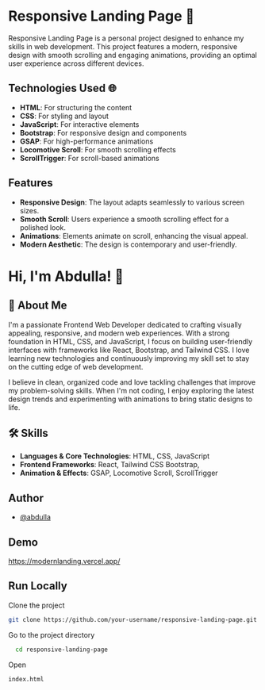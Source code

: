 
# Responsive Landing Page 🚀

Responsive Landing Page is a personal project designed to enhance my skills in web development. This project features a modern, responsive design with smooth scrolling and engaging animations, providing an optimal user experience across different devices.


## Technologies Used 🌐

- **HTML**: For structuring the content
- **CSS**: For styling and layout
- **JavaScript**: For interactive elements
- **Bootstrap**: For responsive design and components
- **GSAP**: For high-performance animations
- **Locomotive Scroll**: For smooth scrolling effects
- **ScrollTrigger**: For scroll-based animations


## Features

- **Responsive Design**: The layout adapts seamlessly to various screen sizes.
- **Smooth Scroll**: Users experience a smooth scrolling effect for a polished look.
- **Animations**: Elements animate on scroll, enhancing the visual appeal.
- **Modern Aesthetic**: The design is contemporary and user-friendly.



# Hi, I'm Abdulla! 👋


## 🚀 About Me
I'm a passionate Frontend Web Developer dedicated to crafting visually appealing, responsive, and modern web experiences. With a strong foundation in HTML, CSS, and JavaScript, I focus on building user-friendly interfaces with frameworks like React, Bootstrap, and Tailwind CSS. I love learning new technologies and continuously improving my skill set to stay on the cutting edge of web development.

I believe in clean, organized code and love tackling challenges that improve my problem-solving skills. When I'm not coding, I enjoy exploring the latest design trends and experimenting with animations to bring static designs to life.

## 🛠 Skills
- **Languages & Core Technologies**: HTML, CSS, JavaScript
- **Frontend Frameworks**: React, Tailwind CSS Bootstrap, 
- **Animation & Effects**: GSAP, Locomotive Scroll, ScrollTrigger


## Author
- [@abdulla](https://github.com/Abdulla-4u)


## Demo

https://modernlanding.vercel.app/


## Run Locally

Clone the project

```bash
git clone https://github.com/your-username/responsive-landing-page.git
```

Go to the project directory

```bash
  cd responsive-landing-page
```
Open

```bash
index.html
```


